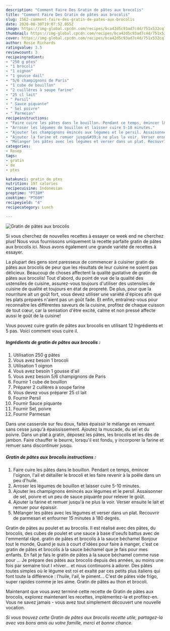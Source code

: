 ```yaml
---
description: "Comment Faire Des Gratin de pâtes aux brocolis"
title: "Comment Faire Des Gratin de pâtes aux brocolis"
slug: 1562-comment-faire-des-gratin-de-pates-aux-brocolis
date: 2020-08-30T19:07:52.055Z
image: https://img-global.cpcdn.com/recipes/bca42d5c93ad7c4d/751x532cq70/gratin-de-pates-aux-brocolis-photo-principale-de-la-recette.jpg
thumbnail: https://img-global.cpcdn.com/recipes/bca42d5c93ad7c4d/751x532cq70/gratin-de-pates-aux-brocolis-photo-principale-de-la-recette.jpg
cover: https://img-global.cpcdn.com/recipes/bca42d5c93ad7c4d/751x532cq70/gratin-de-pates-aux-brocolis-photo-principale-de-la-recette.jpg
author: Rosie Richards
ratingvalue: 3.5
reviewcount: 3
recipeingredient:
- "250 g ptes"
- "1 brocoli"
- "1 oignon"
- "1 gousse dail"
- "5/6 champignons de Paris"
- "1 cube de bouillon"
- "2 cuillères à soupe farine"
- "25 cl lait"
- " Persil"
- " Sauce piquante"
- " Sel poivre"
- " Parmesan"
recipeinstructions:
- "Faire cuire les pâtes dans le bouillon. Pendant ce temps, émincer l&#39;oignon, l&#39;ail et détailler le brocoli et les faire revenir à la poêle dans un peu d&#39;huile."
- "Arroser les légumes de bouillon et laisser cuire 5-10 minutes."
- "Ajouter les champignons émincés aux légumes et le persil. Assaisonner de sel, poivre et un peu de sauce piquante pour relever le goût."
- "Ajouter la farine et remuer jusqu&#39;à ne plus la voir. Verser ensuite le lait et remuer pour épaissir."
- "Mélanger les pâtes avec les légumes et verser dans un plat. Recouvrir de parmesan et enfourner 15 minutes à 180 degrés."
categories:
- Resep
tags:
- gratin
- de
- ptes

katakunci: gratin de ptes 
nutrition: 197 calories
recipecuisine: Indonesian
preptime: "PT38M"
cooktime: "PT60M"
recipeyield: "4"
recipecategory: Lunch

---
```



![Gratin de pâtes aux brocolis](https://img-global.cpcdn.com/recipes/bca42d5c93ad7c4d/751x532cq70/gratin-de-pates-aux-brocolis-photo-principale-de-la-recette.jpg)

Si vous cherchez de nouvelles recettes à essayer ce week end ne cherchez plus! Nous vous fournissons uniquement la recette parfaite gratin de pâtes aux brocolis ici. Nous avons également une grande variété de recettes à essayer.

La plupart des gens sont paresseux de commencer à cuisiner gratin de pâtes aux brocolis de peur que les résultats de leur cuisine ne soient pas délicieux. Beaucoup de choses affectent la qualité gustative de gratin de pâtes aux brocolis! Tout d'abord, du point de vue de la qualité des ustensiles de cuisine, assurez-vous toujours d'utiliser des ustensiles de cuisine de qualité et toujours en état de propreté. De plus, pour que la nourriture ait un goût fort, vous devez utiliser une variété d'épices afin que les plats préparés n'aient pas un goût fade. Et enfin, entraînez-vous pour reconnaître les différentes saveurs de la cuisine, profitez de chaque cuisson de tout cœur, car la sensation d'être excité, calme et non pressé affecte aussi le goût de la cuisine!

<!--inarticleads1-->

Vous pouvez cuire gratin de pâtes aux brocolis en utilisant 12 Ingrédients et 5 pas. Voici comment vous cuire il.

##### Ingrédients de gratin de pâtes aux brocolis :

1. Utilisation 250 g pâtes
1. Vous avez besoin 1 brocoli
1. Utilisation 1 oignon
1. Vous avez besoin 1 gousse d&#39;ail
1. Vous avez besoin 5/6 champignons de Paris
1. Fournir 1 cube de bouillon
1. Préparer 2 cuillères à soupe farine
1. Vous devez vous préparer 25 cl lait
1. Fournir  Persil
1. Fournir  Sauce piquante
1. Fournir  Sel, poivre
1. Fournir  Parmesan


Dans une casserole sur feu doux, faites épaissir le mélange en remuant sans cesse jusqu&#39;à épaississement. Ajoutez la muscade, du sel et du poivre. Dans un plat à gratin, déposez les pâtes, les brocolis et les dès de jambon. Faire chauffer le beurre, lorsqu&#39;il est fondu, y incorporer la farine et remuer sans discontinuer jusqu. 

<!--inarticleads2-->

##### Gratin de pâtes aux brocolis instructions :

1. Faire cuire les pâtes dans le bouillon. Pendant ce temps, émincer l&#39;oignon, l&#39;ail et détailler le brocoli et les faire revenir à la poêle dans un peu d&#39;huile.
1. Arroser les légumes de bouillon et laisser cuire 5-10 minutes.
1. Ajouter les champignons émincés aux légumes et le persil. Assaisonner de sel, poivre et un peu de sauce piquante pour relever le goût.
1. Ajouter la farine et remuer jusqu&#39;à ne plus la voir. Verser ensuite le lait et remuer pour épaissir.
1. Mélanger les pâtes avec les légumes et verser dans un plat. Recouvrir de parmesan et enfourner 15 minutes à 180 degrés.


Gratin de pâtes au poulet et au brocolis. Il est réalisé avec des pâtes, du brocolis, des cubes de poulet et une sauce à base d&#39;oeufs battus avec de l&#39;emmental râpé. gratin de pâtes et brocolis à la sauce béchamel Bonjour tout le monde, Quand je suis à court d&#39;idées pour faire à manger, c&#39;est ce gratin de pâtes et brocolis à la sauce béchamel que je fais pour mes enfants. En fait je fais le gratin de pâtes à la sauce béchamel comme ruse pour … Je prépare des pâtes aux brocolis depuis des années, au moins une fois par semaine tout l »hiver… et nous continuons à adorer. Des pâtes toutes simples où le légume est roi et exalté par ces petits plus italiens qui font toute la différence : l&#39;huile, l&#39;ail, le piment… C&#39;est de pâtes vide frigo, super rapides comme je les aime. Gratin de pâtes au thon et brocoli. 

<!--inarticleads1-->

<p>
Maintenant que vous avez terminé cette recette de Gratin de pâtes aux brocolis, explorez maintenant les recettes, implémentez-la et profitez-en. Vous ne savez jamais - vous avez tout simplement découvert une nouvelle vocation.
</p>

<p>
<i>Si vous trouvez cette Gratin de pâtes aux brocolis recette utile, partagez-la avec vos bons amis ou votre famille, merci et bonne chance.</i>
</p>
